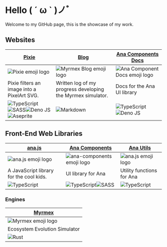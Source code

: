 # Hello ( ´ ω ` )ノﾞ
Welcome to my GitHub page, this is the showcase of my work.

## Websites
| [Pixie](https://github.com/CarcajadaArtificial/pixie) | [Blog](https://github.com/CarcajadaArtificial/myrmex-blog) | [Ana Components Docs](https://github.com/CarcajadaArtificial/ana-components-docs) |
|---|---|---|
| ![Pixie emoji logo](https://emojipedia-us.s3.dualstack.us-west-1.amazonaws.com/thumbs/240/apple/325/fairy_1f9da.png)  | ![Myrmex Blog emoji logo](https://emojipedia-us.s3.dualstack.us-west-1.amazonaws.com/thumbs/240/apple/325/notebook_1f4d3.png) | ![Ana Component Docs emoji logo](https://emojipedia-us.s3.dualstack.us-west-1.amazonaws.com/thumbs/240/apple/325/spiral-notepad_1f5d2-fe0f.png) |
| Pixie filters an image into a PixelArt SVG. | Written log of my progress developing the Myrmex simulator. | Docs for the Ana UI library |
| ![TypeScript](https://img.shields.io/badge/typescript-%23007ACC.svg?style=for-the-badge&logo=typescript&logoColor=white)![SASS](https://img.shields.io/badge/SASS-hotpink.svg?style=for-the-badge&logo=SASS&logoColor=white)![Deno JS](https://img.shields.io/badge/deno%20js-000000?style=for-the-badge&logo=deno&logoColor=white)![Aseprite](https://img.shields.io/badge/Aseprite-FFFFFF?style=for-the-badge&logo=Aseprite&logoColor=#7D929E) | ![Markdown](https://img.shields.io/badge/markdown-%23000000.svg?style=for-the-badge&logo=markdown&logoColor=white) | ![TypeScript](https://img.shields.io/badge/typescript-%23007ACC.svg?style=for-the-badge&logo=typescript&logoColor=white)![Deno JS](https://img.shields.io/badge/deno%20js-000000?style=for-the-badge&logo=deno&logoColor=white) |


## Front-End Web Libraries
| [ana.js](https://github.com/CarcajadaArtificial/ana.js) | [Ana Components](https://github.com/CarcajadaArtificial/ana-components) | [Ana Utils](https://github.com/CarcajadaArtificial/ana-utils) |
|---|---|---|
| ![ana.js emoji logo](https://emojipedia-us.s3.dualstack.us-west-1.amazonaws.com/thumbs/240/apple/325/black-flag_1f3f4.png) | ![ana-components emoji logo](https://emojipedia-us.s3.dualstack.us-west-1.amazonaws.com/thumbs/240/apple/325/brick_1f9f1.png)  | ![ana.js emoji logo](https://emojipedia-us.s3.dualstack.us-west-1.amazonaws.com/thumbs/240/apple/325/straight-ruler_1f4cf.png) |
| A JavaScript library for the cool kids. | UI library for Ana | Utility functions for Ana |
| ![TypeScript](https://img.shields.io/badge/typescript-%23007ACC.svg?style=for-the-badge&logo=typescript&logoColor=white) | ![TypeScript](https://img.shields.io/badge/typescript-%23007ACC.svg?style=for-the-badge&logo=typescript&logoColor=white)![SASS](https://img.shields.io/badge/SASS-hotpink.svg?style=for-the-badge&logo=SASS&logoColor=white) | ![TypeScript](https://img.shields.io/badge/typescript-%23007ACC.svg?style=for-the-badge&logo=typescript&logoColor=white) |

### Engines
| [Myrmex](https://github.com/CarcajadaArtificial/Myrmex) |
|---|
| ![Myrmex emoji logo](https://emojipedia-us.s3.dualstack.us-west-1.amazonaws.com/thumbs/240/apple/325/ant_1f41c.png) |
| Ecosystem Evolution Simulator |
| ![Rust](https://img.shields.io/badge/rust-%23000000.svg?style=for-the-badge&logo=rust&logoColor=white) |
